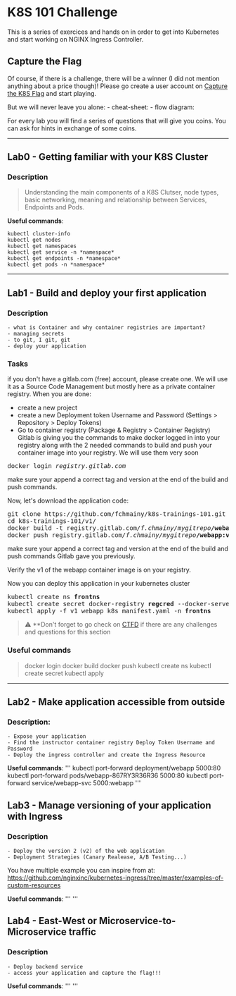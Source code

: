 # K8S 101 Challenge

This is a series of exercices and hands on in order to get into Kubernetes and start working on NGINX Ingress Controller.

## Capture the Flag
Of course, if there is a challenge, there will be a winner (I did not mention anything about a price though)!
Please go create a user account on [Capture the K8S Flag](http://ctfd.f5demolabs.org) and start playing.

But we will never leave you alone:
	- cheat-sheet:
	- flow diagram: 

For every lab you will find a series of questions that will give you coins. You can ask for hints in exchange of some coins.

---

## Lab0 - Getting familiar with your K8S Cluster
### Description

> Understanding the main components of a K8S Clutser, node types, basic networking, meaning and relationship between Services, Endpoints and Pods.

**Useful commands**:

    kubectl cluster-info
    kubectl get nodes
    kubectl get namespaces
    kubectl get service -n *namespace*
    kubectl get endpoints -n *namespace*
    kubectl get pods -n *namespace*

---

## Lab1 - Build and deploy your first application
### Description
	- what is Container and why container registries are important?
	- managing secrets
	- to git, I git, git
	- deploy your application

### Tasks
if you don't have a gitlab.com (free) account, please create one. We will use it as a Source Code Management but mostly here as a private container registry.
When you are done:
 - create a new project
 - create a new Deployment token Username and Password (Settings > Repository > Deploy Tokens)
 - Go to container registry (Package & Registry > Container Registry)
Gitlab is giving you the commands to make docker logged in into your registry along with the 2 needed commands to build and push your container image into your registry. We will use them very soon

<pre>
docker login <i>registry.gitlab.com</i>
</pre>
 
make sure your append a correct tag and version at the end of the build and push commands.

Now, let's download the application code:

<pre>
git clone https://github.com/fchmainy/k8s-trainings-101.git
cd k8s-trainings-101/v1/
docker build -t registry.gitlab.com<i>/f.chmainy/mygitrepo</i><b>/webapp:v1</b> .
docker push registry.gitlab.com<i>/f.chmainy/mygitrepo</i><b>/webapp:v1</b>
</pre>

make sure your append a correct tag and version at the end of the build and push commands Gitlab gave you previously.

Verify the v1 of the webapp container image is on your registry.

Now you can deploy this application in your kubernetes cluster

<pre>
kubectl create ns <b>frontns</b>
kubectl create secret docker-registry <b>regcred</b> --docker-server=<i>registry.gitlab.com</i> --docker-username=<i>your@email.addr</i> --docker-password=<i>yourpassword</i> -n <b>frontns</b>
kubectl apply -f v1_webapp_k8s_manifest.yaml -n <b>frontns</b>
</pre>


> :warning: **Don't forget to go check on [CTFD](http://ctfd.f5demolabs.org) if there are any challenges and questions for this section

### Useful commands

> docker login
> docker build
> docker push
> kubectl create ns
> kubectl create secret
> kubectl apply


---


## Lab2 - Make application accessible from outside
### Description:
	- Expose your application
	- Find the instructor container registry Deploy Token Username and Password
	- Deploy the ingress controller and create the Ingress Resource

**Useful commands**:
'''
kubectl port-forward deployment/webapp 5000:80
kubectl port-forward pods/webapp-867RY3R36R36 5000:80
kubectl port-forward service/webapp-svc 5000:webapp
'''

## Lab3 - Manage versioning of your application with Ingress
### Description
	- Deploy the version 2 (v2) of the web application
	- Deployment Strategies (Canary Realease, A/B Testing...)
	
You have multiple example you can inspire from at: https://github.com/nginxinc/kubernetes-ingress/tree/master/examples-of-custom-resources

**Useful commands**:
'''
'''

## Lab4 - East-West or Microservice-to-Microservice traffic
### Description
	- Deploy backend service
	- access your application and capture the flag!!!

**Useful commands**:
'''
'''

